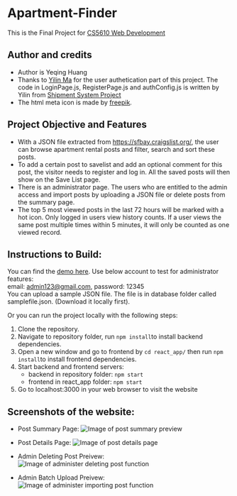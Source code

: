 # Apartment-Finder

This is the Final Project for [CS5610 Web Development](https://johnguerra.co/classes/webDevelopment_fall_2020/)

## Author and credits

- Author is Yeqing Huang
- Thanks to [Yilin Ma](https://martinma28.github.io/Yilin-Ma-personal-web-page/) for the user authetication part of this project. The code in LoginPage.js, RegisterPage.js and authConfig.js is written by Yilin from [Shipment System Project](https://github.com/MartinMa28/Shipment-System-Frontend)
- The html meta icon is made by [freepik](https://www.flaticon.com/authors/freepik).

## Project Objective and Features

- With a JSON file extracted from https://sfbay.craigslist.org/, the user can browse apartment rental posts and filter, search and sort these posts.
- To add a certain post to savelist and add an optional comment for this post, the visitor needs to register and log in. All the saved posts will then show on the Save List page.
- There is an administrator page. The users who are entitled to the admin access and import posts by uploading a JSON file or delete posts from the summary page.
- The top 5 most viewed posts in the last 72 hours will be marked with a hot icon. Only logged in users view history counts. If a user views the same post multiple times within 5 minutes, it will only be counted as one viewed record.

## Instructions to Build:

You can find the [demo here](https://sfbay.craigslist.org/). Use below account to test for administrator features:  
email: admin123@gmail.com, password: 12345  
You can upload a sample JSON file. The file is in database folder called samplefile.json. (Download it locally first).

Or you can run the project locally with the following steps:

1. Clone the repository.
2. Navigate to repository folder, run `npm install`to install backend dependencies.
3. Open a new window and go to frontend by `cd react_app/` then run `npm install`to install frontend dependencies.
4. Start backend and frontend servers:
   - backend in repository folder: `npm start`
   - frontend in react_app folder: `npm start`
5. Go to localhost:3000 in your web browser to visit the website

## Screenshots of the website:

- Post Summary Page:
  ![Image of post summary preview]()

- Post Details Page:
  ![Image of post details page]()

- Admin Deleting Post Preivew:
  ![Image of administer deleting post function]()

- Admin Batch Upload Preivew:
  ![Image of administer importing post function]()
